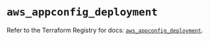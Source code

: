 # `aws_appconfig_deployment`

Refer to the Terraform Registry for docs: [`aws_appconfig_deployment`](https://registry.terraform.io/providers/hashicorp/aws/5.77.0/docs/resources/appconfig_deployment).

